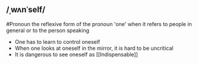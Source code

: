 ## /ˌwʌnˈself/
#Pronoun
the reflexive form of the pronoun 'one' when it refers to people in general or to the person speaking

- One has to learn to control oneself
- When one looks at oneself in the mirror, it is hard to be uncritical
- It is dangerous to see oneself as [[Indispensable]]